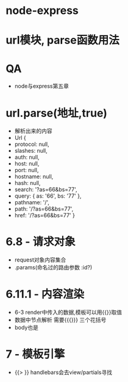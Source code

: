 # node-express
# url模块,  parse函数用法
# QA
- node与express第五章
# url.parse(地址,true)
- 解析出来的内容
- Url {
- protocol: null,
- slashes: null,
- auth: null,
- host: null,
- port: null,
- hostname: null,
- hash: null,
- search: '?as=66&bs=77',
- query: { as: '66', bs: '77' },
- pathname: '/',
- path: '/?as=66&bs=77',
- href: '/?as=66&bs=77' }
# 6.8 - 请求对象
- request对象内容集合
- .params(命名过的路由参数 :id?)
# 6.11.1 - 内容渲染
- 6-3 render中传入的数据,模板可以用{{}}取值
- 数据中节点解析 需要{{{}}} 三个花括号
- body也是
# 7 - 模板引擎
- {{> }} handlebars会去view/partials寻找


